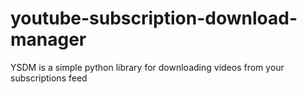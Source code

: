 # youtube-subscription-download-manager
YSDM is a simple python library for downloading videos from your subscriptions feed
